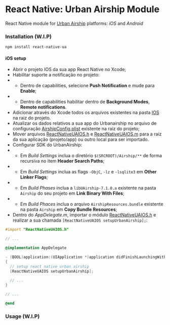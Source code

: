 # React Native: Urban Airship Module

React Native module for [Urban Airship](http://docs.urbanairship.com) platforms: *iOS* and *Android*

### Installation (**W.I.P**)
`npm install react-native-ua`

#### iOS setup
- Abrir o projeto IOS da sua app React Native no Xcode;
- Habilitar suporte a notificação no projeto:
- - Dentro de capabilities, selecione **Push Notification** e mude para **Enable**;
- - Dentro de capabilities habilitar dentro de **Background Modes**, **Remote notifications**.
- Adicionar através do Xcode todos os arquivos existentes na pasta [IOS](https://github.com/globocom/react-native-ua/tree/master/ios) na raiz do projeto.
- Atualizar os dados relativos a sua app do Urbanairship no arquivo de configuração [AirshipConfig.plist](https://github.com/globocom/react-native-ua/blob/master/ios/AirshipConfig.plist) existente na raiz do projeto; 
- Mover arquivos [ReactNativeUAIOS.h](https://github.com/globocom/react-native-ua/blob/master/ios/ReactNativeUAIOS.h) e  [ReactNativeUAIOS.m](https://github.com/globocom/react-native-ua/blob/master/ios/ReactNativeUAIOS.m) para a raiz da sua aplicação (projeto/app) ou outro local para ser importado.
- Configurar SDK do UrbanAirship:
- - Em *Build Settings* inclua o diretório `$(SRCROOT)/Airship/**` de forma recursiva no item **Header Search Paths**;
- - Em *Build Settings* inclua as flags `-ObjC`, `-lz` e `-lsqlite3` em **Other Linker Flags**;
- - Em *Build Phases* inclua a `libUAirship-7.1.0.a` existente na pasta `Airship` do seu projeto em **Link Binary With Files**;
- - Em *Build Phaces* inclua o arquivo `AirshipResources.bundle` existente na pasta `Airship` em **Copy Bundle Resources**;
- Dentro do *AppDelegate.m*, importar o módulo [ReactNativeUAIOS.h](https://github.com/globocom/react-native-ua/blob/master/ios/ReactNativeUAIOS.h) e realizar a sua chamada `[ReactNativeUAIOS setupUrbanAirship];`: 

```objective-c
#import "ReactNativeUAIOS.h"

// ...

@implementation AppDelegate

- (BOOL)application:(UIApplication *)application didFinishLaunchingWithOptions:(NSDictionary *)launchOptions
{
  // setup react native urban airship
  [ReactNativeUAIOS setupUrbanAirship];

  // ...
}

// ...

@end
```


### Usage (**W.I.P**)

